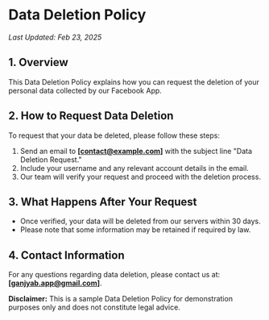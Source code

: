 # Data Deletion Policy

_Last Updated: Feb 23, 2025_

## 1. Overview

This Data Deletion Policy explains how you can request the deletion of your personal data collected by our Facebook App.

## 2. How to Request Data Deletion

To request that your data be deleted, please follow these steps:
1. Send an email to **[contact@example.com]** with the subject line "Data Deletion Request."
2. Include your username and any relevant account details in the email.
3. Our team will verify your request and proceed with the deletion process.

## 3. What Happens After Your Request

- Once verified, your data will be deleted from our servers within 30 days.
- Please note that some information may be retained if required by law.

## 4. Contact Information

For any questions regarding data deletion, please contact us at: **[ganjyab.app@gmail.com]**.

**Disclaimer:** This is a sample Data Deletion Policy for demonstration purposes only and does not constitute legal advice.
